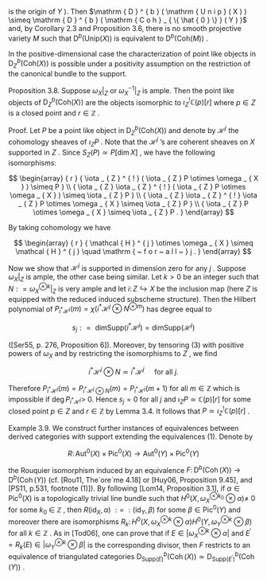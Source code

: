 is the origin of $Y$ ). Then $\mathrm { D } ^ { b } ( \mathrm { U n i p } ( X ) ) \simeq \mathrm { D } ^ { b } ( \mathrm { C o h } _ { \{ \hat { 0 } \} } ( Y ) )$ and, by Corollary 2.3 and Proposition 3.6, there is no smooth projective variety $M$ such that $\mathrm { D } ^ { b } ( \mathrm { U n i p } ( X ) )$ is equivalent to $\mathrm { D } ^ { b } \bigl ( \mathrm { C o h } ( M ) \bigr )$ .  

In the positive-dimensional case the characterization of point like objects in $\mathrm { D } _ { Z } ^ { b } ( \mathrm { C o h } ( X ) )$ is possible under a positivity assumption on the restriction of the canonical bundle to the support.  

Proposition 3.8. Suppose $\omega _ { X } { \big \vert } _ { Z }$ or $\omega _ { X } ^ { - 1 } | _ { Z }$ is ample. Then the point like objects of $\mathrm { D } _ { Z } ^ { b } ( \mathrm { C o h } ( X ) )$ are the objects isomorphic to $\iota _ { Z } ^ { ! } \mathbb { C } ( p ) [ r ]$ where $p \in Z$ is a closed point and $r \in \mathbb { Z }$ .  

Proof. Let $P$ be a point like object in $\mathrm { D } _ { Z } ^ { b } ( \mathrm { C o h } ( X ) )$ and denote by $\mathcal { H } ^ { j }$ the cohomology sheaves of $\iota _ { Z } P$ . Note that the $\mathcal { H } ^ { j }$ ’s are coherent sheaves on $X$ supported in $Z$ . Since $S _ { Z } ( P ) \simeq P [ \dim X ]$ , we have the following isomorphisms:  

$$
\begin{array} { r } { \iota _ { Z } ^ { ! } ( \iota _ { Z } P \otimes \omega _ { X } ) \simeq P } \\ { \iota _ { Z } \iota _ { Z } ^ { ! } ( \iota _ { Z } P \otimes \omega _ { X } ) \simeq \iota _ { Z } P } \\ { \iota _ { Z } \iota _ { Z } ^ { ! } \iota _ { Z } P \otimes \omega _ { X } \simeq \iota _ { Z } P } \\ { \iota _ { Z } P \otimes \omega _ { X } \simeq \iota _ { Z } P . } \end{array}
$$  

By taking cohomology we have  

$$
\begin{array} { r } { \mathcal { H } ^ { j } \otimes \omega _ { X } \simeq \mathcal { H } ^ { j } \quad \mathrm { ~ f o r ~ a l l ~ } j . } \end{array}
$$  

Now we show that $\mathcal { H } ^ { j }$ is supported in dimension zero for any $j$ . Suppose $\omega _ { X } \vert _ { Z }$ is ample, the other case being similar. Let $k > 0$ be an integer such that $N : = \omega _ { X } ^ { \otimes k } | _ { Z }$ is very ample and let $i \colon Z \hookrightarrow X$ be the inclusion map (here $Z$ is equipped with the reduced induced subscheme structure). Then the Hilbert polynomial of $P _ { i ^ { * } { \mathcal { H } } ^ { j } } ( m ) = \chi ( i ^ { * } { \mathcal { H } } ^ { j } \otimes N ^ { \otimes m } )$ has degree equal to  

$$
s _ { j } : = \mathrm { \ d i m } \mathrm { S u p p } ( i ^ { * } \mathcal { H } ^ { j } ) = \mathrm { d i m } \mathrm { S u p p } ( \mathcal { H } ^ { j } )
$$  

([Ser55, p. 276, Proposition 6]). Moreover, by tensoring (3) with positive powers of $\omega _ { X }$ and by restricting the isomorphisms to $Z$ , we find  

$$
i ^ { * } { \mathcal { H } } ^ { j } \otimes N \simeq i ^ { * } { \mathcal { H } } ^ { j } \quad { \mathrm { ~ f o r ~ a l l ~ } } j .
$$  

Therefore $P _ { i ^ { * } \mathcal { H } ^ { j } } ( m ) = P _ { i ^ { * } \mathcal { H } ^ { j } \otimes N } ( m ) = P _ { i ^ { * } \mathcal { H } ^ { j } } ( m + 1 )$ for all $m \in \mathbb { Z }$ which is impossible if $\deg P _ { i ^ { * } { \mathcal { H } } ^ { j } } >$ 0. Hence $s _ { j } = 0$ for all $j$ and $\iota _ { Z } P \simeq \mathbb { C } ( p ) [ r ]$ for some closed point $p \in Z$ and $r \in \mathbb { Z }$ by Lemma 3.4. It follows that $P \simeq \iota _ { Z } ^ { ! } \mathbb { C } ( p ) [ r ]$ .  

Example 3.9. We construct further instances of equivalences between derived categories with support extending the equivalences (1). Denote by  

$$
R \colon \operatorname { A u t } ^ { 0 } ( X ) \times \operatorname { P i c } ^ { 0 } ( X ) \to \operatorname { A u t } ^ { 0 } ( Y ) \times \operatorname { P i c } ^ { 0 } ( Y )
$$  

the Rouquier isomorphism induced by an equivalence $F \colon \mathrm { D } ^ { b } ( \operatorname { C o h } ( X ) ) \to \mathrm { D } ^ { b } ( \operatorname { C o h } ( Y ) )$ (cf. [Rou11, The´ore\`me 4.18] or [Huy06, Proposition 9.45], and [PS11, p.531, footnote (1)]). By following [Lom14, Proposition 3.1], if $\alpha \in \operatorname { P i c } ^ { 0 } ( X )$ is a topologically trivial line bundle such that $H ^ { 0 } ( X , \omega _ { X } ^ { \otimes k _ { 0 } } \otimes \alpha ) \neq$ 0 for some $k _ { 0 } ~ \in ~ \mathbb { Z }$ , then $R ( \mathrm { i d } _ { X } , \alpha ) \ : = \ : ( \mathrm { i d } _ { Y } , \beta )$ for some $\beta \in \operatorname { P i c } ^ { 0 } ( Y )$ and moreover there are isomorphisms $R _ { k } \colon H ^ { 0 } ( X , \omega _ { X } ^ { \otimes k } \otimes \alpha )  H ^ { 0 } ( Y , \omega _ { Y } ^ { \otimes k } \otimes \beta )$ for all $k \in \mathbb { Z }$ . As in [Tod06], one can prove that if $E \in \left| \omega _ { X } ^ { \otimes k } \otimes \alpha \right|$ and $E ^ { \prime } = R _ { k } ( E ) \in \big | \omega _ { Y } ^ { \otimes k } \otimes \beta \big |$ is the corresponding divisor, then $F$ restricts to an equivalence of triangulated categories $\mathrm { D } _ { \mathrm { S u p p } ( E ) } ^ { b } ( \operatorname { C o h } ( X ) ) \simeq \mathrm { D } _ { \mathrm { S u p p } ( E ^ { \prime } ) } ^ { b } ( \operatorname { C o h } ( Y ) )$ .  